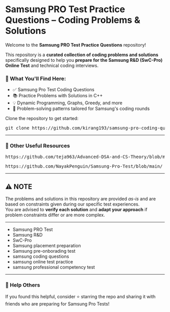 # Samsung PRO Test Practice Questions – Coding Problems & Solutions

Welcome to the **Samsung PRO Test Practice Questions** repository!

This repository is a **curated collection of coding problems and solutions** specifically designed to help you **prepare for the Samsung R&D (SwC-Pro) Online Test** and technical coding interviews.

### 🚀 What You'll Find Here:
- ✅ Samsung Pro Test Coding Questions
- 📚 Practice Problems with Solutions in C++
- 💡 Dynamic Programming, Graphs, Greedy, and more
- 🧠 Problem-solving patterns tailored for Samsung's coding rounds

Clone the repository to get started:
<pre>git clone https://github.com/kirang193/samsung-pro-coding-questions</pre>

---
### 📂 Other Useful Resources


<pre>https://github.com/teja963/Advanced-DSA-and-CS-Theory/blob/master/Samsung%20R%20%26%20D/SwC-Pro-main/</pre>
<pre>https://github.com/NayakPenguin/Samsung-Pro-Test/blob/main/</pre>


---

## ⚠️ NOTE

The problems and solutions in this repository are provided *as-is* and are based on constraints given during our specific test experiences.  
You are advised to **verify each solution** and **adapt your approach** if problem constraints differ or are more complex.

---

- Samsung PRO Test
- Samsung R&D
- SwC-Pro
- Samsung placement preparation
- Samsung pre-onborading test
- samsung coding questions
- samsung online test practice
- samsung professional competency test

---

### 📣 Help Others

If you found this helpful, consider ⭐ starring the repo and sharing it with friends who are preparing for Samsung Pro Tests!
